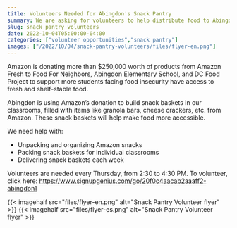 ```yaml
--- 
title: Volunteers Needed for Abingdon's Snack Pantry
summary: We are asking for volunteers to help distribute food to Abingdon's classrooms.
slug: snack pantry volunteers
date: 2022-10-04T05:00:00-04:00
categories: ["volunteer opportunities","snack pantry"]
images: ["/2022/10/04/snack-pantry-volunteers/files/flyer-en.png"]
---
```


Amazon is donating more than $250,000 worth of products from Amazon Fresh to Food For Neighbors, Abingdon Elementary School, and DC Food Project to support more students facing food insecurity have access to fresh and shelf-stable food.

Abingdon is using Amazon’s donation to build snack baskets in our classrooms, filled with items like granola bars, cheese crackers, etc. from Amazon. These snack baskets will help make food more accessible.

We need help with:

- Unpacking and organizing Amazon snacks
- Packing snack baskets for individual classrooms
- Delivering snack baskets each week

Volunteers are needed every Thursday, from 2:30 to 4:30 PM. To volunteer, click here: https://www.signupgenius.com/go/20f0c4aacab2aaaff2-abingdon1

{{< imagehalf src="files/flyer-en.png" alt="Snack Pantry Volunteer flyer" >}}
{{< imagehalf src="files/flyer-es.png" alt="Snack Pantry Volunteer flyer" >}}